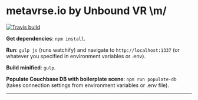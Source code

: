 # metavrse.io by Unbound VR \m/
[![Travis build](https://travis-ci.org/UnboundVR/metavrse.io.svg?branch=dev)](https://travis-ci.org/UnboundVR/metavrse.io)

**Get dependencies**: `npm install`.

**Run**: `gulp js` (runs watchify) and navigate to `http://localhost:1337` (or whatever you specified in environment variables or .env).

**Build minified**: `gulp`.

**Populate Couchbase DB with boilerplate scene**: `npm run populate-db` (takes connection settings from environment variables or .env file).

---
